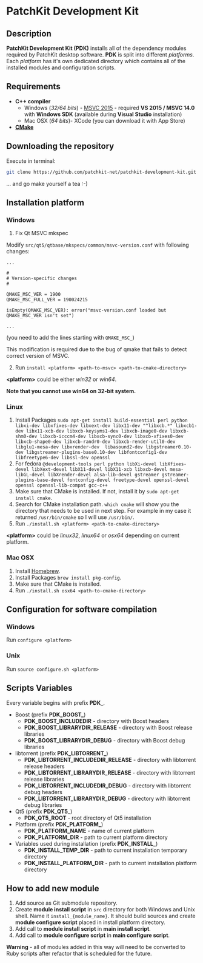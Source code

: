 # PatchKit Development Kit

## Description

**PatchKit Development Kit (PDK)** installs all of the dependency modules required by PatchKit desktop software. **PDK** is split into different *platforms*. Each *platform* has it's own dedicated directory which contains all of the installed modules and configuration scripts.

## Requirements

* **C++ compiler**
  * Windows (*32/64 bits*) - [MSVC 2015](https://www.visualstudio.com/vs/older-downloads/) - required **VS 2015 / MSVC 14.0** with **Windows SDK** (available during **Visual Studio** installation)
  * Mac OSX (*64 bits*)- XCode (you can download it with App Store)
* [**CMake**](https://cmake.org/download/)

## Downloading the repository

Execute in terminal:
``` bash
git clone https://github.com/patchkit-net/patchkit-development-kit.git && cd patchkit-development-kit/ && git submodule update --init --recursive
```
... and go make yourself a tea :-)

## Installation platform

### Windows
1. Fix Qt MSVC mkspec

Modify `src/qt5/qtbase/mkspecs/common/msvc-version.conf` with following changes:
```
...

#
# Version-specific changes
#

QMAKE_MSC_VER = 1900
QMAKE_MSC_FULL_VER = 190024215

isEmpty(QMAKE_MSC_VER): error("msvc-version.conf loaded but QMAKE_MSC_VER isn't set")

...
```
(you need to add the lines starting with `QMAKE_MSC_`)

This modification is required due to the bug of qmake that fails to detect correct version of MSVC.

2. Run `install <platform> <path-to-msvc> <path-to-cmake-directory>`

**\<platform\>** could be either *win32* or *win64*.

**Note that you cannot use win64 on 32-bit system.**

### Linux
1. Install Packages `sudo apt-get install build-essential perl python libxi-dev libxfixes-dev libxext-dev libx11-dev "^libxcb.*" libxcb1-dev libx11-xcb-dev libxcb-keysyms1-dev libxcb-image0-dev libxcb-shm0-dev libxcb-icccm4-dev libxcb-sync0-dev libxcb-xfixes0-dev libxcb-shape0-dev libxcb-randr0-dev libxcb-render-util0-dev libglu1-mesa-dev libxrender-dev  libasound2-dev libgstreamer0.10-dev libgstreamer-plugins-base0.10-dev libfontconfig1-dev libfreetype6-dev libssl-dev openssl`
  1. For fedora `@development-tools perl python libXi-devel libXfixes-devel libXext-devel libX11-devel libX11-xcb libxcb-devel mesa-libGL-devel libXrender-devel alsa-lib-devel gstreamer gstreamer-plugins-base-devel fontconfig-devel freetype-devel openssl-devel openssl openssl-lib-compat gcc-c++`
2. Make sure that CMake is installed. If not, install it by `sudo apt-get install cmake`.
3. Search for CMake installation path. `which cmake` will show you the directory that needs to be used in next step. For example in my case it returned `/usr/bin/cmake` so I will use `/usr/bin/`.
4. Run `./install.sh <platform> <path-to-cmake-directory>`

**\<platform\>** could be *linux32*, *linux64* or *osx64* depending on current platform.

### Mac OSX
1. Install [Homebrew](https://brew.sh/).
2. Install Packages `brew install pkg-config`.
3. Make sure that CMake is installed.
4. Run `./install.sh osx64 <path-to-cmake-directory>`

## Configuration for software compilation

### Windows
Run `configure <platform>`

### Unix
Run `source configure.sh <platform>`

## Scripts Variables

Every variable begins with prefix **PDK_**.

* Boost (prefix **PDK_BOOST_**)
  * **PDK_BOOST_INCLUDEDIR** - directory with Boost headers
  * **PDK_BOOST_LIBRARYDIR_RELEASE** - directory with Boost release libraries
  * **PDK_BOOST_LIBRARYDIR_DEBUG** - directory with Boost debug libraries
* libtorrent (prefix **PDK_LIBTORRENT_**)
  * **PDK_LIBTORRENT_INCLUDEDIR_RELEASE** - directory with libtorrent release headers
  * **PDK_LIBTORRENT_LIBRARYDIR_RELEASE** - directory with libtorrent release libraries
  * **PDK_LIBTORRENT_INCLUDEDIR_DEBUG** - directory with libtorrent debug headers
  * **PDK_LIBTORRENT_LIBRARYDIR_DEBUG** - directory with libtorrent debug libraries
* Qt5 (prefix **PDK_QT5_**)
  * **PDK_QT5_ROOT** - root directory of Qt5 installation
* Platform (prefix **PDK_PLATFORM_**)
  * **PDK_PLATFORM_NAME** - name of current platform
  * **PDK_PLATFORM_DIR** - path to current platform directory
* Variables used during installation (prefix **PDK_INSTALL_**)
  * **PDK_INSTALL_TEMP_DIR** - path to current installation temporary directory
  * **PDK_INSTALL_PLATFORM_DIR** - path to current installation platform directory

## How to add new module

1. Add source as Git submodule repository.
2. Create **module install script** in `src` directory for both Windows and Unix shell. Name it `install_{module_name}`. It should build sources and create **module configure script** placed in install platform directory.
3. Add call to **module install script** in **main install script**.
4. Add call to **module configure script** in **main configure script**. 

**Warning** - all of modules added in this way will need to be converted to Ruby scripts after refactor that is scheduled for the future.
